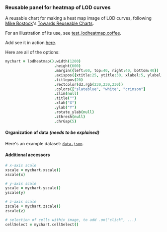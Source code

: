 ### Reusable panel for heatmap of LOD curves

A reusable chart for making a heat map image of LOD curves,
following
[Mike Bostock](http://bost.ocks.org/mike)'s
[Towards Reuseable Charts](http://bost.ocks.org/mike/chart/).

For an illustration of its use, see [test_lodheatmap.coffee](https://github.com/kbroman/qtlcharts/blob/master/inst/panels/lodheatmap/test/test_lodheatmap.coffee).

Add see it in action
[here](http://kbroman.github.io/qtlcharts/assets/panels/lodheatmap/test).

Here are all of the options:

```coffeescript
mychart = lodheatmap().width(1200)                                             # internal width of chart
                      .height(600)                                             # internal height
                      .margin({left:60, top:40, right:40, bottom:40})          # margins
                      .axispos({xtitle:25, ytitle:30, xlabel:5, ylabel:5})     # spacing for axis titles and labels
                      .titlepos(20)                                            # spacing for panel title
                      .rectcolor(d3.rgb(230,230,230))                          # background rectangle color
                      .colors(["slateblue", "white", "crimson"]                # colors
                      .zlim(null)                                              # z-axis limits
                      .title("")                                               # panel title
                      .xlab("X")                                               # x-axis label
                      .ylab("Y")                                               # y-axis label
                      .rotate_ylab(null)                                       # rotate y-axis label
                      .zthresh(null)                                           # plot cells with z >= zthresh or <= -zthresh
                      .chrGap(5)                                               # gap between chromosomes (in pixels)
```

#### Organization of data *(needs to be explained)*

  Here's an example dataset: [`data.json`](http://kbroman.github.io/qtlcharts/assets/panels/lodheatmap/test/data.json).


#### Additional accessors

```coffeescript
# x-axis scale
xscale = mychart.xscale()
xscale(x)

# y-axis scale
yscale = mychart.yscale()
yscale(y)

# z-axis scale
zscale = mychart.zscale()
zscale(z)

# selection of cells within image, to add .on("click", ...)
cellSelect = mychart.cellSelect()
```
